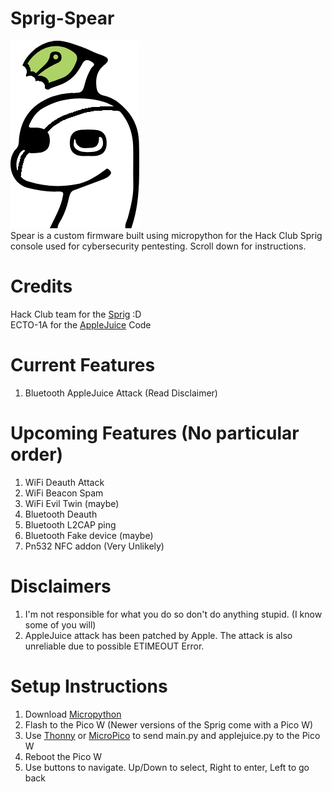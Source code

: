 # Sprig-Spear
![Sprig Dino Spear Edition](https://raw.githubusercontent.com/m5kro/Sprig-Spear/main/SPRIGDINO-Spear-Edition.png) <br>
Spear is a custom firmware built using micropython for the Hack Club Sprig console used for cybersecurity pentesting. Scroll down for instructions.
# Credits
Hack Club team for the [Sprig](https://github.com/hackclub/sprig/) :D <br>
ECTO-1A for the [AppleJuice](https://github.com/ECTO-1A/AppleJuice) Code
# Current Features
1. Bluetooth AppleJuice Attack (Read Disclaimer)
# Upcoming Features (No particular order)
1. WiFi Deauth Attack
2. WiFi Beacon Spam
3. WiFi Evil Twin (maybe)
4. Bluetooth Deauth
5. Bluetooth L2CAP ping
6. Bluetooth Fake device (maybe)
7. Pn532 NFC addon (Very Unlikely)
# Disclaimers
1. I'm not responsible for what you do so don't do anything stupid. (I know some of you will)
2. AppleJuice attack has been patched by Apple. The attack is also unreliable due to possible ETIMEOUT Error.
# Setup Instructions
1. Download [Micropython](https://micropython.org/download/RPI_PICO_W/)
2. Flash to the Pico W (Newer versions of the Sprig come with a Pico W)
3. Use [Thonny](https://thonny.org/) or [MicroPico](https://github.com/paulober/MicroPico) to send main.py and applejuice.py to the Pico W
4. Reboot the Pico W
5. Use buttons to navigate. Up/Down to select, Right to enter, Left to go back
